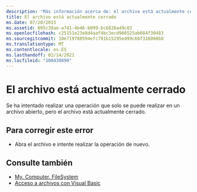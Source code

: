 ```yaml
---
description: 'Más información acerca de: el archivo está actualmente cerrado'
title: El archivo está actualmente cerrado
ms.date: 07/20/2015
ms.assetid: 095c38ae-a741-4b46-b099-bc6826a49c83
ms.openlocfilehash: c25151e23e8d4aaf4bc3ecd966525ab084f30483
ms.sourcegitcommit: 10e719780594efc781b15295e499c66f316068b8
ms.translationtype: MT
ms.contentlocale: es-ES
ms.lasthandoff: 02/14/2021
ms.locfileid: "100430890"
---
```

# <a name="the-file-is-currently-closed"></a>El archivo está actualmente cerrado

Se ha intentado realizar una operación que solo se puede realizar en un archivo abierto, pero el archivo está actualmente cerrado.  
  
## <a name="to-correct-this-error"></a>Para corregir este error  
  
- Abra el archivo e intente realizar la operación de nuevo.  
  
## <a name="see-also"></a>Consulte también

- [My. Computer. FileSystem](xref:Microsoft.VisualBasic.FileIO.FileSystem)
- [Acceso a archivos con Visual Basic](../developing-apps/programming/drives-directories-files/file-access.md)
